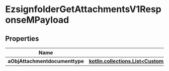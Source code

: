 
# EzsignfolderGetAttachmentsV1ResponseMPayload

## Properties
Name | Type | Description | Notes
------------ | ------------- | ------------- | -------------
**aObjAttachmentdocumenttype** | [**kotlin.collections.List&lt;CustomAttachmentdocumenttypeResponse&gt;**](CustomAttachmentdocumenttypeResponse.md) |  | 



